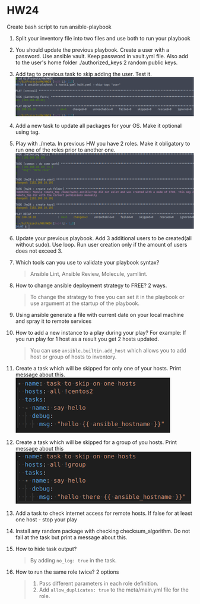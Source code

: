 # HW24

Create bash script to run ansible-playbook  
1. Split your inventory file into two files and use both to run your playbook
2. You should update the previous playbook. Create a user with a password. Use ansible vault. Keep password in vault.yml file. Also add to the user's home folder ./authorized_keys 2 random public keys.
3. Add tag to previous task to skip adding the user. Test it.
![1](/HW24/images/01.png) 

4. Add a new task to update all packages for your OS. Make it optional using tag.
5. Play with ./meta. In previous HW you have 2 roles. Make it obligatory to run one of the roles prior to another one.
![2](/HW24/images/02.png)

6. Update your previous playbook. Add 3 additional users to be created(all without sudo). Use loop. Run user creation only if the amount of users does not exceed 3. 
7. Which tools can you use to validate your playbook syntax?  
  
    >Ansible Lint, Ansible Review, Molecule, yamllint.  

8. How to change ansible deployment strategy to FREE? 2 ways.  

    >To change the strategy to free you can set it in the playbook or use argument at the startup of the playbook.
9. Using ansible generate a file with current date on your local machine and spray it to remote services
10. How to add a new instance to a play during your play? For example: If you run play for 1 host as a result you get 2 hosts updated.

    >You can use ```ansible.builtin.add_host``` which allows you to add host or group of hosts to inventory.

11. Create a task which will be skipped for only one of your hosts. Print message about this.
![3](/HW24/images/03.png)
12. Create a task which will be skipped for a group of you hosts. Print message about this
![4](/HW24/images/04.png)
13. Add a task to check internet access for remote hosts. If false for at least one host - stop your play
14. Install any random package with checking checksum_algorithm. Do not fail at the task but print a message about this.
15. How to hide task output?

    >By adding ```no_log: true``` in the task.

16. How to run the same role twice? 2 options

    >1. Pass different parameters in each role definition.
    >2. Add ```allow_duplicates: true``` to the meta/main.yml file for the role.

